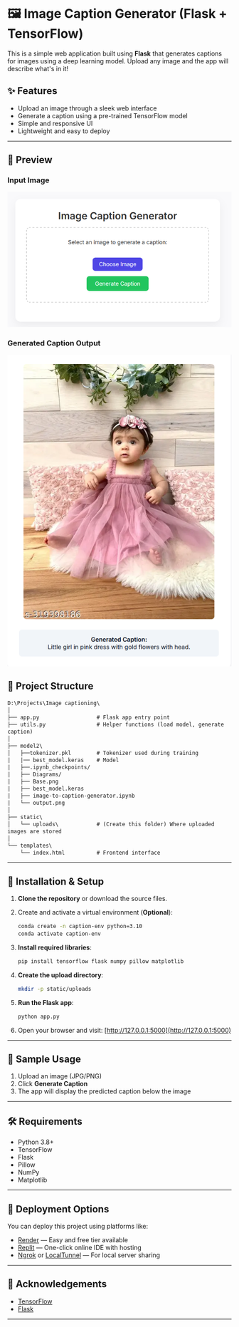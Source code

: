 # 🖼️ Image Caption Generator (Flask + TensorFlow)

This is a simple web application built using **Flask** that generates captions for images using a deep learning model. Upload any image and the app will describe what's in it!

## ✨ Features

- Upload an image through a sleek web interface
- Generate a caption using a pre-trained TensorFlow model
- Simple and responsive UI
- Lightweight and easy to deploy

---

## 📸 Preview

### Input Image
![Base Image](Model2/Base.png)

### Generated Caption Output
![Output Image](Model2/output.png)


## 📁 Project Structure

```
D:\Projects\Image captioning\
│
├── app.py                  # Flask app entry point
├── utils.py                # Helper functions (load model, generate caption)
│
├── model2\
│   ├──tokenizer.pkl        # Tokenizer used during training
|   |── best_model.keras    # Model
|   ├──.ipynb_checkpoints/
|   ├── Diagrams/
|   ├── Base.png
|   ├── best_model.keras
|   ├── image-to-caption-generator.ipynb
|   └── output.png
│
├── static\
│   └── uploads\            # (Create this folder) Where uploaded images are stored
│
└── templates\
    └── index.html          # Frontend interface
```

---

## 🔧 Installation & Setup

1. **Clone the repository** or download the source files.

2. Create and activate a virtual environment (**Optional**):

   ```bash
   conda create -n caption-env python=3.10
   conda activate caption-env
   ```

3. **Install required libraries**:

   ```bash
   pip install tensorflow flask numpy pillow matplotlib
   ```

4. **Create the upload directory**:

   ```bash
   mkdir -p static/uploads
   ```

5. **Run the Flask app**:

   ```bash
   python app.py
   ```

6. Open your browser and visit:
   [http://127.0.0.1:5000](http://127.0.0.1:5000)

---

## 📸 Sample Usage

1. Upload an image (JPG/PNG)
2. Click **Generate Caption**
3. The app will display the predicted caption below the image

---

## 🛠 Requirements

- Python 3.8+
- TensorFlow
- Flask
- Pillow
- NumPy
- Matplotlib

---

## 🚀 Deployment Options

You can deploy this project using platforms like:

- [Render](https://render.com) — Easy and free tier available
- [Replit](https://replit.com/) — One-click online IDE with hosting
- [Ngrok](https://ngrok.com/) or [LocalTunnel](https://theboroer.github.io/localtunnel-www/) — For local server sharing

---

## 🙌 Acknowledgements

- [TensorFlow](https://www.tensorflow.org/)
- [Flask](https://flask.palletsprojects.com/)

---
